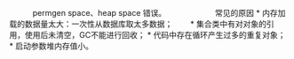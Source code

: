 　　　permgen space、heap space 错误。
　　　　　　常见的原因
        * 内存加载的数据量太大：一次性从数据库取太多数据；　　
        * 集合类中有对对象的引用，使用后未清空，GC不能进行回收；
        * 代码中存在循环产生过多的重复对象；
        * 启动参数堆内存值小。